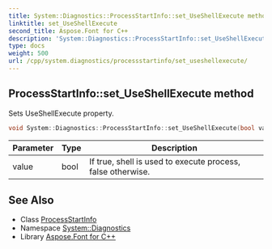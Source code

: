 ```yaml
---
title: System::Diagnostics::ProcessStartInfo::set_UseShellExecute method
linktitle: set_UseShellExecute
second_title: Aspose.Font for C++
description: 'System::Diagnostics::ProcessStartInfo::set_UseShellExecute method. Sets UseShellExecute property in C++.'
type: docs
weight: 500
url: /cpp/system.diagnostics/processstartinfo/set_useshellexecute/
---
```

## ProcessStartInfo::set_UseShellExecute method


Sets UseShellExecute property.

```cpp
void System::Diagnostics::ProcessStartInfo::set_UseShellExecute(bool value)
```


| Parameter | Type | Description |
| --- | --- | --- |
| value | bool | If true, shell is used to execute process, false otherwise. |

## See Also

* Class [ProcessStartInfo](../)
* Namespace [System::Diagnostics](../../)
* Library [Aspose.Font for C++](../../../)

